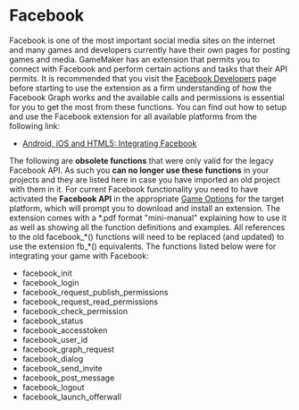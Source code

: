 # Facebook

Facebook is one of the most important social media sites on the internet
and many games and developers currently have their own pages for posting
games and media. GameMaker has an extension that permits you to connect
with Facebook and perform certain actions and tasks that their API
permits. It is recommended that you visit the [Facebook
Developers](https://developers.facebook.com/) page before starting to
use the extension as a firm understanding of how the Facebook Graph
works and the available calls and permissions is essential for you to
get the most from these functions. You can find out how to setup and use
the Facebook extension for all available platforms from the following
link:

-   [Android, iOS and HTML5: Integrating
    Facebook](https://help.yoyogames.com/hc/en-us/articles/360004488072-iOS-Android-and-HTML5-Integrating-Facebook)

The following are **obsolete functions** that were only valid for the
legacy Facebook API. As such you **can no longer use these functions**
in your projects and they are listed here in case you have imported an
old project with them in it. For current Facebook functionality you need
to have activated the **Facebook API** in the appropriate [Game
Options](../../../../Settings/Game_Options) for the target platform,
which will prompt you to download and install an extension. The
extension comes with a \*.pdf format "mini-manual" explaining how to use
it as well as showing all the function definitions and examples. All
references to the old facebook\_\*() functions will need to be replaced
(and updated) to use the extension fb\_\*() equivalents. The functions
listed below were for integrating your game with Facebook:

-    facebook_init
-    facebook_login
-    facebook_request_publish_permissions
-    facebook_request_read_permissions
-    facebook_check_permission
-    facebook_status
-    facebook_accesstoken
-    facebook_user_id
-    facebook_graph_request
-    facebook_dialog
-    facebook_send_invite
-    facebook_post_message
-    facebook_logout
-    facebook_launch_offerwall
